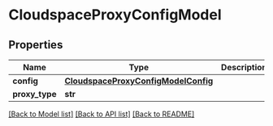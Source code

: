 # CloudspaceProxyConfigModel

## Properties
Name | Type | Description | Notes
------------ | ------------- | ------------- | -------------
**config** | [**CloudspaceProxyConfigModelConfig**](CloudspaceProxyConfigModelConfig.md) |  | [optional] 
**proxy_type** | **str** |  | [optional] 

[[Back to Model list]](../README.md#documentation-for-models) [[Back to API list]](../README.md#documentation-for-api-endpoints) [[Back to README]](../README.md)


